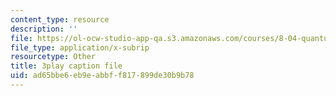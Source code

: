 ```yaml
---
content_type: resource
description: ''
file: https://ol-ocw-studio-app-qa.s3.amazonaws.com/courses/8-04-quantum-physics-i-spring-2013/ad65bbe6eb9eabbff817899de30b9b78_TWpyhsPAK14.srt
file_type: application/x-subrip
resourcetype: Other
title: 3play caption file
uid: ad65bbe6-eb9e-abbf-f817-899de30b9b78
---
```

